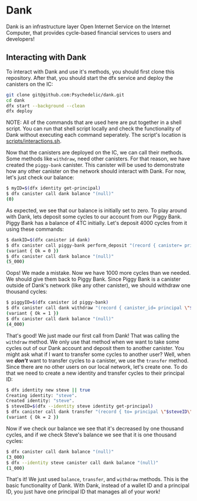 # Dank

Dank is an infrastructure layer Open Internet Service on the Internet Computer, that provides cycle-based financial services to users and developers!

## Interacting with Dank

To interact with Dank and use it's methods, you should first clone this repository.
After that, you should start the dfx service and deploy the canisters on the IC:

```bash
git clone git@github.com:Psychedelic/dank.git
cd dank
dfx start --background --clean
dfx deploy
```

NOTE: All of the commands that are used here are put together in a shell script. You can run that shell script locally and
check the functionality of Dank without executing each command seperately. The script's location is [scripts/interactions.sh](https://github.com/Psychedelic/dank/blob/nima/scripts/interactions.sh).

Now that the canisters are deployed on the IC, we can call their methods. Some methods like `withdraw`, need other canisters.
For that reason, we have created the `piggy-bank` canister. This canister will be used to demonstrate how any other canister on
the network should interact with Dank. For now, let's just check our balance:

```bash
$ myID=$(dfx identity get-principal)
$ dfx canister call dank balance "(null)"
(0)
```

As expected, we see that our balance is initially set to zero. To play around with Dank, lets deposit some cycles to our account from
our Piggy Bank. Piggy Bank has a balance of 4TC initially. Let's deposit 4000 cycles from it using these commands:

```bash
$ dankID=$(dfx canister id dank)
$ dfx canister call piggy-bank perform_deposit "(record { canister= principal \"$dankID\"; account=null; cycles=5000 })"
(variant { Ok = 0 })
$ dfx canister call dank balance "(null)"
(5_000)
```

Oops! We made a mistake. Now we have 1000 more cycles than we needed. We should give them back to Piggy Bank. Since Piggy Bank
is a canister outside of Dank's network (like any other canister), we should withdraw one thousand cycles:

```bash
$ piggyID=$(dfx canister id piggy-bank)
$ dfx canister call dank withdraw "(record { canister_id= principal \"$piggyID\"; amount= 2000})"
(variant { Ok = 1 })
$ dfx canister call dank balance "(null)"
(4_000)
```

That's good! We just made our first call from Dank! That was calling the `withdraw` method. We only use that method when we want to
take some cycles out of our Dank account and deposit them to another canister. You might ask what if I want to transfer some cycles
to another user? Well, when we ___don't___ want to transfer cycles to a canister, we use the `transfer` method. Since there are no
other users on our local network, let's create one. To do that we need to create a new identity and transfer cycles to their principal ID:

```bash
$ dfx identity new steve || true
Creating identity: "steve".
Created identity: "steve".
$ steveID=$(dfx --identity steve identity get-principal)
$ dfx canister call dank transfer "(record { to= principal \"$steveID\"; amount= 1000 })"
(variant { Ok = 2 })
```

Now if we check our balance we see that it's decreased by one thousand cycles, and if we check Steve's balance we see that it is one thousand cycles:

```bash
$ dfx canister call dank balance "(null)"
(3_000)
$ dfx --identity steve canister call dank balance "(null)"
(1_000)
```

That's it! We just used `balance`, `transfer`, and `withdraw` methods. This is the basic functionality of Dank. With Dank, instead
of a wallet ID and a principal ID, you just have one principal ID that manages all of your work!
